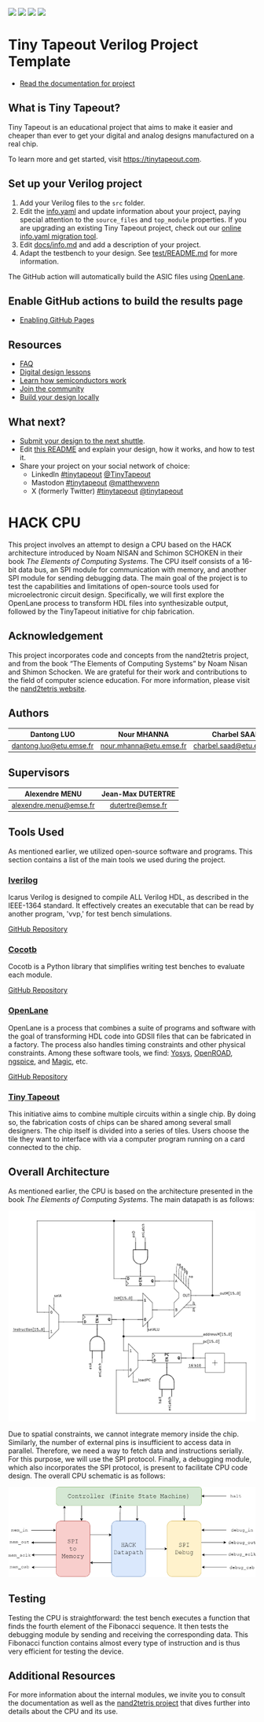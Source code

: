 ![](../../workflows/gds/badge.svg) ![](../../workflows/docs/badge.svg) ![](../../workflows/test/badge.svg) ![](../../workflows/fpga/badge.svg)

# Tiny Tapeout Verilog Project Template

- [Read the documentation for project](docs/info.md)

## What is Tiny Tapeout?

Tiny Tapeout is an educational project that aims to make it easier and cheaper than ever to get your digital and analog designs manufactured on a real chip.

To learn more and get started, visit https://tinytapeout.com.

## Set up your Verilog project

1. Add your Verilog files to the `src` folder.
2. Edit the [info.yaml](info.yaml) and update information about your project, paying special attention to the `source_files` and `top_module` properties. If you are upgrading an existing Tiny Tapeout project, check out our [online info.yaml migration tool](https://tinytapeout.github.io/tt-yaml-upgrade-tool/).
3. Edit [docs/info.md](docs/info.md) and add a description of your project.
4. Adapt the testbench to your design. See [test/README.md](test/README.md) for more information.

The GitHub action will automatically build the ASIC files using [OpenLane](https://www.zerotoasiccourse.com/terminology/openlane/).

## Enable GitHub actions to build the results page

- [Enabling GitHub Pages](https://tinytapeout.com/faq/#my-github-action-is-failing-on-the-pages-part)

## Resources

- [FAQ](https://tinytapeout.com/faq/)
- [Digital design lessons](https://tinytapeout.com/digital_design/)
- [Learn how semiconductors work](https://tinytapeout.com/siliwiz/)
- [Join the community](https://tinytapeout.com/discord)
- [Build your design locally](https://www.tinytapeout.com/guides/local-hardening/)

## What next?

- [Submit your design to the next shuttle](https://app.tinytapeout.com/).
- Edit [this README](README.md) and explain your design, how it works, and how to test it.
- Share your project on your social network of choice:
  - LinkedIn [#tinytapeout](https://www.linkedin.com/search/results/content/?keywords=%23tinytapeout) [@TinyTapeout](https://www.linkedin.com/company/100708654/)
  - Mastodon [#tinytapeout](https://chaos.social/tags/tinytapeout) [@matthewvenn](https://chaos.social/@matthewvenn)
  - X (formerly Twitter) [#tinytapeout](https://twitter.com/hashtag/tinytapeout) [@tinytapeout](https://twitter.com/tinytapeout)

# HACK CPU

This project involves an attempt to design a CPU based on the HACK architecture introduced by Noam NISAN and Schimon SCHOKEN in their book *The Elements of Computing Systems*. The CPU itself consists of a 16-bit data bus, an SPI module for communication with memory, and another SPI module for sending debugging data. The main goal of the project is to test the capabilities and limitations of open-source tools used for microelectronic circuit design. Specifically, we will first explore the OpenLane process to transform HDL files into synthesizable output, followed by the TinyTapeout initiative for chip fabrication.

## Acknowledgement

This project incorporates code and concepts from the nand2tetris project, and from the book “The Elements of Computing Systems” by Noam Nisan and Shimon Schocken. We are grateful for their work and contributions to the field of computer science education. For more information, please visit the [nand2tetris website](https://www.nand2tetris.org/).

## Authors

| Dantong LUO | Nour MHANNA | Charbel SAAD |
|:-----------------------:|:-----------------------:|:------------------------:|
| dantong.luo@etu.emse.fr | nour.mhanna@etu.emse.fr | charbel.saad@etu.emse.fr |

## Supervisors

| Alexendre MENU | Jean-Max DUTERTRE |
|:----------------------:|:-----------------:|
| alexendre.menu@emse.fr | dutertre@emse.fr |

## Tools Used

As mentioned earlier, we utilized open-source software and programs. This section contains a list of the main tools we used during the project.

### [Iverilog](https://steveicarus.github.io/iverilog/index.html)

Icarus Verilog is designed to compile ALL Verilog HDL, as described in the IEEE-1364 standard. It effectively creates an executable that can be read by another program, 'vvp,' for test bench simulations.

[GitHub Repository](https://github.com/steveicarus/iverilog.git)

### [Cocotb](https://www.cocotb.org/)

Cocotb is a Python library that simplifies writing test benches to evaluate each module.

[GitHub Repository](https://github.com/cocotb/cocotb.git)

### [OpenLane](https://openlane.readthedocs.io/en/latest/)

OpenLane is a process that combines a suite of programs and software with the goal of transforming HDL code into GDSII files that can be fabricated in a factory. The process also handles timing constraints and other physical constraints. Among these software tools, we find: [Yosys](https://github.com/YosysHQ/yosys.git), [OpenROAD](https://github.com/The-OpenROAD-Project/OpenROAD.git), [ngspice](https://github.com/ngspice/ngspice.git), and [Magic](https://github.com/RTimothyEdwards/magic.git), etc.

[GitHub Repository](https://github.com/The-OpenROAD-Project/OpenLane.git)

### [Tiny Tapeout](https://www.tinytapeout.com/)

This initiative aims to combine multiple circuits within a single chip. By doing so, the fabrication costs of chips can be shared among several small designers. The chip itself is divided into a series of tiles. Users choose the tile they want to interface with via a computer program running on a card connected to the chip.

## Overall Architecture

As mentioned earlier, the CPU is based on the architecture presented in the book *The Elements of Computing Systems*. The main datapath is as follows:

![The datapath circuit as shown in *The Elements of Computing Systems*](docs/data_path_hack.PNG)

Due to spatial constraints, we cannot integrate memory inside the chip. Similarly, the number of external pins is insufficient to access data in parallel. Therefore, we need a way to fetch data and instructions serially. For this purpose, we will use the SPI protocol. Finally, a debugging module, which also incorporates the SPI protocol, is present to facilitate CPU code design. The overall CPU schematic is as follows:

![Overall Architecture of the CPU](docs/graphs-global.drawio.png)

## Testing

Testing the CPU is straightforward: the test bench executes a function that finds the fourth element of the Fibonacci sequence. It then tests the debugging module by sending and receiving the corresponding data. This Fibonacci function contains almost every type of instruction and is thus very efficient for testing the device.

## Additional Resources

For more information about the internal modules, we invite you to consult the documentation as well as the [nand2tetris project](https://www.nand2tetris.org/) that dives further into details about the CPU and its use.